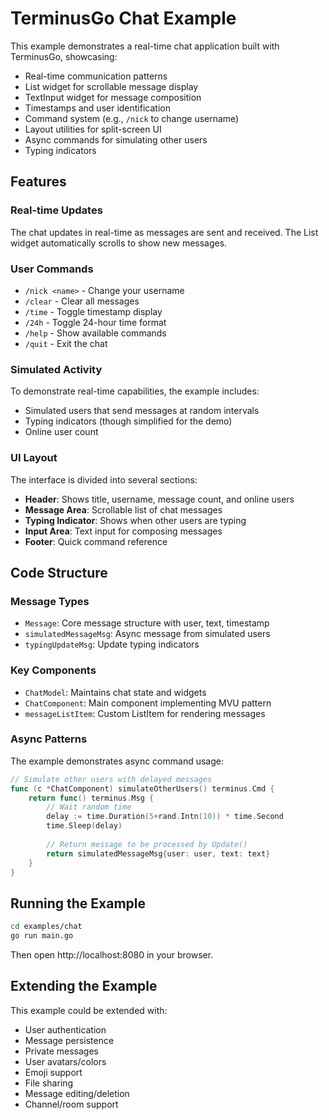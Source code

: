 # TerminusGo Chat Example

This example demonstrates a real-time chat application built with TerminusGo, showcasing:

- Real-time communication patterns
- List widget for scrollable message display
- TextInput widget for message composition
- Timestamps and user identification
- Command system (e.g., `/nick` to change username)
- Layout utilities for split-screen UI
- Async commands for simulating other users
- Typing indicators

## Features

### Real-time Updates
The chat updates in real-time as messages are sent and received. The List widget automatically scrolls to show new messages.

### User Commands
- `/nick <name>` - Change your username
- `/clear` - Clear all messages
- `/time` - Toggle timestamp display
- `/24h` - Toggle 24-hour time format
- `/help` - Show available commands
- `/quit` - Exit the chat

### Simulated Activity
To demonstrate real-time capabilities, the example includes:
- Simulated users that send messages at random intervals
- Typing indicators (though simplified for the demo)
- Online user count

### UI Layout
The interface is divided into several sections:
- **Header**: Shows title, username, message count, and online users
- **Message Area**: Scrollable list of chat messages
- **Typing Indicator**: Shows when other users are typing
- **Input Area**: Text input for composing messages
- **Footer**: Quick command reference

## Code Structure

### Message Types
- `Message`: Core message structure with user, text, timestamp
- `simulatedMessageMsg`: Async message from simulated users
- `typingUpdateMsg`: Update typing indicators

### Key Components
- `ChatModel`: Maintains chat state and widgets
- `ChatComponent`: Main component implementing MVU pattern
- `messageListItem`: Custom ListItem for rendering messages

### Async Patterns
The example demonstrates async command usage:
```go
// Simulate other users with delayed messages
func (c *ChatComponent) simulateOtherUsers() terminus.Cmd {
    return func() terminus.Msg {
        // Wait random time
        delay := time.Duration(5+rand.Intn(10)) * time.Second
        time.Sleep(delay)
        
        // Return message to be processed by Update()
        return simulatedMessageMsg{user: user, text: text}
    }
}
```

## Running the Example

```bash
cd examples/chat
go run main.go
```

Then open http://localhost:8080 in your browser.

## Extending the Example

This example could be extended with:
- User authentication
- Message persistence
- Private messages
- User avatars/colors
- Emoji support
- File sharing
- Message editing/deletion
- Channel/room support